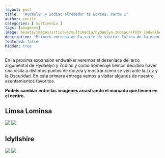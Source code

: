 ```yaml
---
layout: post
title:  "Hydaelyn y Zodiac alrededor de Eorzea. Parte 1"
author: cecile
categories: [ multimedia ]
tags: [imagenes]
image: assets/images/articles/multimedia/hydaelyn-zodiac/FFXIV_Endwalker_Amano_art.jpg
description: "Primera entrega de la serie de visitar Eorzea de la mano de Hydaelyn y Zodiac."
featured: false
hidden: true
---
```

En la proxima expansion endwalker veremos el desenlace del arco argumental de Hydaelyn y Zodiac y como homenaje hemos decidido haver una visita a distintos puntos de eorzea y mostrar como se ven ante la Luz y la Oscuridad. En esta primera entrega vamos a visitar algunos de nuestro asentamientos favoritos.

**Podeis cambiar entre las imagenes arrastrando el marcado que tienen en el centro.**

## Limsa Lominsa

<img-comparison-slider>
  <img slot="before" src="{{ site.baseurl }}/assets/images/articles/multimedia/hydaelyn-zodiac/limsa_1.jpg" />
  <img slot="after" src="{{ site.baseurl }}/assets/images/articles/multimedia/hydaelyn-zodiac/limsa_2.jpg" />
</img-comparison-slider>


## Idyllshire

<img-comparison-slider>
  <img slot="before" src="{{ site.baseurl }}/assets/images/articles/multimedia/hydaelyn-zodiac/idyllshire_1.jpg" />
  <img slot="after" src="{{ site.baseurl }}/assets/images/articles/multimedia/hydaelyn-zodiac/idyllshire_2.jpg" />
</img-comparison-slider>

